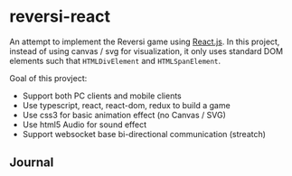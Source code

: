# reversi-react

An attempt to implement the Reversi game using [React.js](https://facebook.github.io/react/). In this project, instead of using canvas / svg for visualization, it only uses standard DOM elements such that `HTMLDivElement` and `HTMLSpanElement`. 

Goal of this provject:

- Support both PC clients and mobile clients
- Use typescript, react, react-dom, redux to build a game
- Use css3 for basic animation effect (no Canvas / SVG)
- Use html5 Audio for sound effect
- Support websocket base bi-directional communication (streatch)

## Journal
